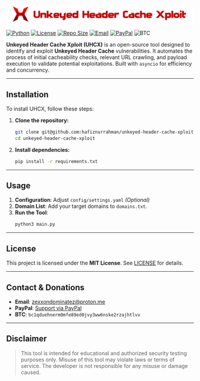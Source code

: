 ![uhcx icon](assets/static/uhcx.png)

[![Python](https://img.shields.io/badge/Python-3.8%2B-3776BF?logo=python&logoColor=white)](https://www.python.org/)
[![License](https://img.shields.io/badge/License-MIT-A31F34?logo=opensourceinitiative&logoColor=white)](./LICENSE)
[![Repo Size](https://img.shields.io/github/repo-size/hafiznurrahman/unkeyed-header-cache-xploit?color=008000&logo=github&logoColor=white)](https://github.com/hafiznurrahman/unkeyed-header-cache-xploit)
[![Email](https://img.shields.io/badge/Email-ProtonMail-6D4AFF?logo=protonmail&logoColor=white)](mailto:zexxondominatez@proton.me)
[![PayPal](https://img.shields.io/badge/Donate-PayPal-00457C?logo=paypal&logoColor=white)](https://www.paypal.me/HafizNurRahman12)
![BTC](https://img.shields.io/badge/BTC-Donate-E28000?logo=bitcoin&logoColor=white)

**Unkeyed Header Cache Xploit (UHCX)** is an open-source tool designed to identify and exploit **Unkeyed Header Cache** vulnerabilities. It automates the process of initial cacheability checks, relevant URL crawling, and payload execution to validate potential exploitations. Built with `asyncio` for efficiency and concurrency.

---

## Installation

To install UHCX, follow these steps:

1.  **Clone the repository:**
    ```bash
    git clone git@github.com:hafiznurrahman/unkeyed-header-cache-xploit.git
    cd unkeyed-header-cache-xploit
    ```
2.  **Install dependencies:**
    ```bash
    pip install -r requirements.txt
    ```

---

## Usage

1.  **Configuration**: Adjust `config/settings.yaml` _(Optional)_
2.  **Domain List**: Add your target domains to `domains.txt`.
3.  **Run the Tool**:
    ```bash
    python3 main.py
    ```

---

## License

This project is licensed under the **MIT License**. See [LICENSE](./LICENSE) for details.

---

## Contact & Donations

-   **Email**: [zexxondominatez@proton.me](mailto:zexxondominatez@proton.me)
-   **PayPal**: [Support via PayPal](https://www.paypal.me/HafizNurRahman12)
-   **BTC**: `bc1qduehnerm0mfe89ed0jvy3ww6nske2rzajhtlvv`

---

## Disclaimer

> This tool is intended for educational and authorized security testing purposes only. Misuse of this tool may violate laws or terms of service. The developer is not responsible for any misuse or damage caused.
